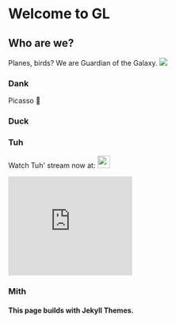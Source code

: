 # Welcome to GL

## Who are we?
Planes, birds? We are Guardian of the Galaxy.
![](https://i.ibb.co/d6cQ9Z4/Untitled.png)

### Dank 
Picasso 🎨


### Duck


### Tuh
Watch Tuh' stream now at: [<img src="https://cdn.tgdd.vn/2020/03/GameApp/Facebook-200x200.jpg" width="25">](https://www.facebook.com/profile.php?id=100016131127774)

<iframe width="250" height="200" src="https://www.youtube.com/embed/d2JWJLbEakE" title="YouTube video player" frameborder="0" allow="acceleromete; autoplay; clipboard-write; encrypted-media; gyroscope; picture-in-picture" allowfullscreen></iframe>


### Mith


#### This page builds with Jekyll Themes.


